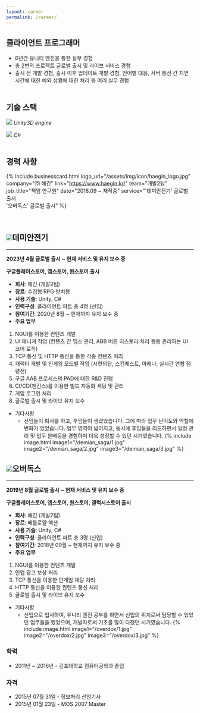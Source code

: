 ```yaml
---
layout: career
permalink: /career/
---
```


## 클라이언트 프로그래머
- 6년간 유니티 엔진을 통한 실무 경험
- <span class="color-box-blue">총 2번의 프로젝트 글로벌 출시 및 라이브 서비스 경험</span>
- <span class="color-box-blue">출시 전 개발 경험, 출시 이후 업데이트 개발 경험, 언어별 대응, 서버 통신 간 지연 시간에 대한 예외 상황에 대한 처리</span> 등 여러 실무 경험
<br><br>

## 기술 스택
<img src="{{ site.baseurl }}/assets/img/icon/unity.png" class="Icon-mini"> _Unity3D engine_

<img src="{{ site.baseurl }}/assets/img/icon/csharp.png" class="Icon-mini"> _C#_
<br><br>

## 경력 사항
{% include businesscard.html 
	logo_url="/assets/img/icon/haegin_logo.jpg"
	company="㈜ 해긴"
	link="https://www.haegin.kr/"
	team="개발2팀"
	job_title="책임 연구원"
	date="2018.09 ~ 재직중"
	service="'데미안전기' 글로벌 출시<br>'오버독스' 글로벌 출시"
%}

<br>

<!--![Icon](/assets/img/icon/demian_saga.jpg){: width="40" height="40"}-->
## <img src="{{ site.baseurl }}/assets/img/icon/demian_saga.jpg" class="Icon"><span class="color-box-orange">데미안전기</span>
<hr>

**2023년 4월 글로벌 출시 ~ 현재 서비스 및 유지 보수 중**

**구글플레이스토어, 앱스토어, 원스토어 출시**

 - **회사**: 해긴 (개발2팀)
 - **장르**: 수집형 RPG·방치형
 - **사용 기술**: Unity, C#
 - **인력구성**: 클라이언트 파트 총 4명 (선임)
 - **참여기간**: 2020년 8월 ~ 현재까지 유지 보수 중
 - **주요 업무**
  1. NGUI를 이용한 컨텐츠 개발
  2. UI 매니져 작업 (컨텐츠 간 뎁스 관리, ABB 버튼 히스토리 처리 등등 관리하는 UI 코어 로직)
  3. TCP 통신 및 HTTP 통신을 통한 각종 컨텐츠 처리
  4. 캐릭터 개발 및 인게임 모드별 작업 (시련의탑, 스킨퀘스트, 아레나, 실시간 연합 점령전)
  5. 구글 AAB 프로세스의 PAD에 대한 R&D 진행
  6. CI/CD(젠킨스)를 이용한 빌드 자동화 세팅 및 관리
  7. 게임 로그인 처리
  8. 글로벌 출시 및 라이브 유지 보수
 - 기타사항
   - 선임들이 퇴사를 하고, 후임들이 생겼었습니다. 그에 따라 업무 난이도와 역할에 변화가 있었습니다. 업무 영역이 넓어지고, 동시에 후임들을 리드하면서 일정 관리 및 업무 분배등을 경험하며 더욱 성장할 수 있던 시기였습니다.
{% include image.html
  image1="/demian_saga/1.jpg"
  image2="/demian_saga/2.jpg"
  image3="/demian_saga/3.jpg"
%}


<!--![Icon](/assets/img/icon/overdox.jpg){: width="40" height="40"}-->
## <img src="{{ site.baseurl }}/assets/img/icon/overdox.jpg" class="Icon"><span class="color-box-blue">오버독스</span>
<hr>

**2019년 8월 글로벌 출시 ~ 현재 서비스 및 유지 보수 중**

**구글플레이스토어, 앱스토어, 원스토어, 갤럭시스토어 출시**

 - **회사**: 해긴 (개발2팀)
 - **장르**: 배틀로얄·액션
 - **사용 기술**: Unity, C#
 - **인력구성**: 클라이언트 파트 총 3명 (신입)
 - **참여기간**: 2018년 09월 ~ 현재까지 유지 보수 중
 - **주요 업무**
  1. NGUI를 이용한 컨텐츠 개발
  2. 인앱 광고 보상 처리
  3. TCP 통신을 이용한 인게임 채팅 처리
  4. HTTP 통신을 이용한 컨텐츠 통신 처리
  5. 글로벌 출시 및 라이브 유지 보수
 - 기타사항
   - 신입으로 입사하여, 유니티 엔진 공부를 하면서 신입의 위치로써 담당할 수 있었던 업무들을 했었으며, 개발자로써 기초를 많이 다졌던 시기였습니다.
{% include image.html
  image1="/overdox/1.jpg"
  image2="/overdox/2.jpg"
  image3="/overdox/3.jpg"
%}

### 학력
 * 2011년 ~ 2016년 - 김포대학교 컴퓨터공학과 졸업
 
### 자격
 * 2015년 07월 31일 - 정보처리 산업기사
 * 2015년 01월 23일 - MOS 2007 Master

